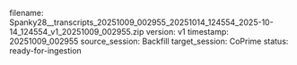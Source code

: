 filename: Spanky28__transcripts_20251009_002955_20251014_124554_2025-10-14_124554_v1_20251009_002955.zip
version: v1
timestamp: 20251009_002955
source_session: Backfill
target_session: CoPrime
status: ready-for-ingestion
